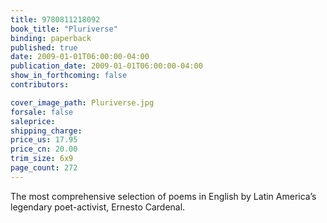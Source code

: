 ```yaml
---
title: 9780811218092
book_title: "Pluriverse"
binding: paperback
published: true
date: 2009-01-01T06:00:00-04:00
publication_date: 2009-01-01T06:00:00-04:00
show_in_forthcoming: false
contributors:

cover_image_path: Pluriverse.jpg
forsale: false
saleprice:
shipping_charge:
price_us: 17.95
price_cn: 20.00
trim_size: 6x9
page_count: 272
---
```

The most comprehensive selection of poems in English by Latin America’s legendary poet-activist, Ernesto Cardenal.

